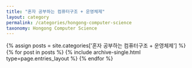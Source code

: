 ```yaml
---
title: "혼자 공부하는 컴퓨터구조 + 운영체제"
layout: category
permalink: /categories/hongong-computer-science
taxonomy: Hongong Computer Science
---
```


{% assign posts = site.categories['혼자 공부하는 컴퓨터구조 + 운영체제'] %}
{% for post in posts %} {% include archive-single.html type=page.entries_layout %} {% endfor %}

